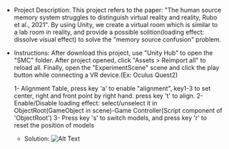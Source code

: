 - Project Description:
  This project refers to the paper: "The human source memory system struggles to distinguish virtual reality and reality, Rubo et al., 2021". By using Unity, we create a virtual room which is similar to a lab room in reality, and provide a possible solition(loading effect: dissolve visual effect) to solve the "memory source confusion" problem. 

  

- Instructions:
  After download this project, use "Unity Hub" to open the "SMC" folder.
  After project opened, click "Assets > Reimport all" to reload all. 
  Finally, open the "ExperimentScene" scene and click the play button while connecting a VR device.(Ex: Oculus Quest2)

  1- Alignment Table, press key 'a' to enable "alignment", key1-3 to set center, right and front point by right hand. press key 't' to align.
  2- Enable/Disable loading effect: select/unselect it in ObjectRoot(GameObject in scene)-Game Controller(Script component of 'ObjectRoot')
  3- Press key 's' to switch models, and press key 'r' to reset the position of models
  
  
  - Solution:
  ![Alt Text](loading_effect)
